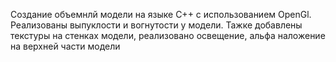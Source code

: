 Создание объемнлй модели на языке C++ с использованием OpenGl. Реализованы выпуклости и вогнутости у модели. Тажке добавлены текстуры на стенках модели, реализовано освещение, альфа наложение на верхней части модели
